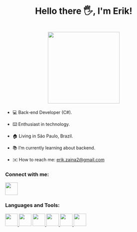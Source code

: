 <h1 align="center">Hello there 🖐️, I'm Erik!</h1>

<h1 align="center"><img src="https://media4.giphy.com/media/2IudUHdI075HL02Pkk/giphy.gif" width="230px"></h1>


- 💻 Back-end Developer (C#).

- ⌨️ Enthusiast in technology.

- 🏠 Living in São Paulo, Brazil.

- 📚 I’m currently learning about backend.

- ✉️ How to reach me: erik.zaina2@gmail.com

### Connect with me:
<a href="https://www.linkedin.com/in/erikzaina/">
  <img src="https://cdn.jsdelivr.net/gh/devicons/devicon/icons/linkedin/linkedin-original.svg" width="40px"/>
</a>

### Languages and Tools:
<a href="https://developer.mozilla.org/pt-BR/docs/Web/JavaScript">
  <img src="https://cdn.jsdelivr.net/gh/devicons/devicon/icons/javascript/javascript-original.svg" width="40px"/>
</a>
<a href="https://dotnet.microsoft.com/pt-br/languages/csharp"></a>
  <img src="https://cdn.jsdelivr.net/gh/devicons/devicon/icons/csharp/csharp-original.svg" width="40px"/>
</a>
<a href="https://git-scm.com">
  <img src="https://cdn.jsdelivr.net/gh/devicons/devicon/icons/git/git-original.svg" width="40px"/>
</a>


<a href="https://www.mysql.com">
  <img src="https://cdn.jsdelivr.net/gh/devicons/devicon/icons/mysql/mysql-original-wordmark.svg" width="40px"/>
</a>
<a href="https://www.python.org/">
<img src="https://cdn.jsdelivr.net/gh/devicons/devicon/icons/python/python-original.svg" width="40px"/>
</a>
<a href="https://www.djangoproject.com/">
<img src="https://cdn.jsdelivr.net/gh/devicons/devicon/icons/django/django-plain.svg" width="40px"/>
</a>

 
          
          
          
          

          
          
          

